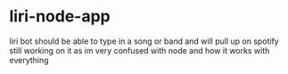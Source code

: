 # liri-node-app
liri bot
should be able to type in a song or band and will pull up on spotify
still working on it as im very confused with node and how it works with everything
